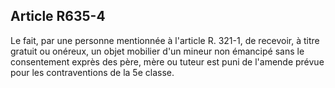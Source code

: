 Article R635-4
----
Le fait, par une personne mentionnée à l'article R. 321-1, de recevoir, à titre
gratuit ou onéreux, un objet mobilier d'un mineur non émancipé sans le
consentement exprès des père, mère ou tuteur est puni de l'amende prévue pour
les contraventions de la 5e classe.
